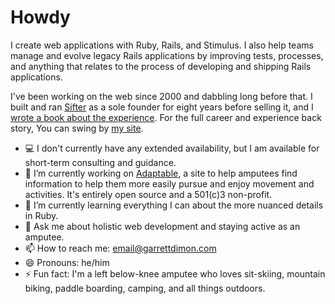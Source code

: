 # Howdy

I create web applications with Ruby, Rails, and Stimulus. I also help teams manage and evolve legacy Rails applications by improving tests, processes, and anything that relates to the process of developing and shipping Rails applications.

I've been working on the web since 2000 and dabbling long before that. I built and ran [Sifter](https://sifterapp.com) as a sole founder for eight years before selling it, and I [wrote a book about the experience](https://startingandsustaining.com). For the full career and experience back story, You can swing by [my site](https://garrettdimon.com/about/).

- 💻 I don't currently have any extended availability, but I am available for short-term consulting and guidance.
- 🔭 I’m currently working on [Adaptable](https://github.com/adaptable-org), a site to help amputees find information to help them more easily pursue and enjoy movement and activities. It's entirely open source and a 501(c)3 non-profit.
- 🌱 I’m currently learning everything I can about the more nuanced details in Ruby.
- 💬 Ask me about holistic web development and staying active as an amputee.
- 📫 How to reach me: [email@garrettdimon.com](mailto:email@garrettdimon.com)
- 😄 Pronouns: he/him
- ⚡ Fun fact: I'm a left below-knee amputee who loves sit-skiing, mountain biking, paddle boarding, camping, and all things outdoors.
